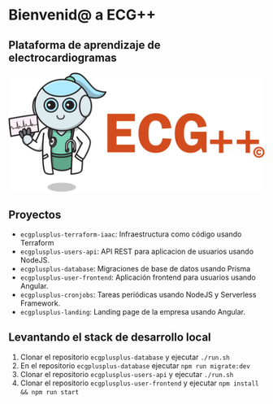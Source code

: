 # Bienvenid@ a ECG++
## Plataforma de aprendizaje de electrocardiogramas

![Logo](/images/logo_ecg.png)

## Proyectos

* `ecgplusplus-terraform-iaac`: Infraestructura como código usando Terraform
* `ecgplusplus-users-api`: API REST para aplicacion de usuarios usando NodeJS.
* `ecgplusplus-database`: Migraciones de base de datos usando Prisma
* `ecgplusplus-user-frontend`: Aplicación frontend para usuarios usando Angular.
* `ecgplusplus-cronjobs`: Tareas periódicas usando NodeJS y Serverless Framework.
* `ecgplusplus-landing`: Landing page de la empresa usando Angular.

## Levantando el stack de desarrollo local

1. Clonar el repositorio `ecgplusplus-database` y ejecutar `./run.sh`
2. En el repositorio `ecgplusplus-database` ejecutar `npm run migrate:dev`
3. Clonar el repositorio `ecgplusplus-users-api` y ejecutar `./run.sh`
3. Clonar el repositorio `ecgplusplus-user-frontend` y ejecutar `npm install && npm run start`
